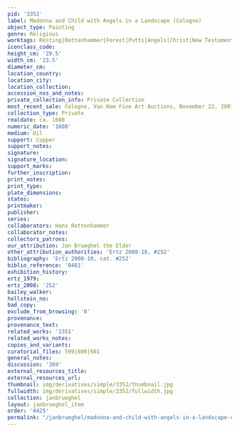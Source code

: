 ```yaml
---
pid: '3352'
label: Madonna and Child with Angels in a Landscape (Cologne)
object_type: Painting
genre: Religious
worktags: Resting|Rottenhammer|Forest|Putti|Angels|Christ|New Testament|Virgin Mary
iconclass_code:
height_cm: '29.5'
width_cm: '23.5'
diameter_cm:
location_country:
location_city:
location_collection:
accession_nos_and_notes:
private_collection_info: Private Collection
most_recent_sale: Cologne, Van Ham Fine Art Auctions, November 22, 2001
collection_type: Private
realdate: ca. 1608
numeric_date: '1608'
medium: Oil
support: Copper
support_notes:
signature:
signature_location:
support_marks:
further_inscription:
print_notes:
print_type:
plate_dimensions:
states:
printmaker:
publisher:
series:
collaborators: Hans Rottenhammer
collaborator_notes:
collectors_patrons:
our_attribution: Jan Brueghel the Elder
other_attribution_authorities: 'Ertz 2008-10, #252'
bibliography: 'Ertz 2008-10, cat. #252'
biblio_reference: '8481'
exhibition_history:
ertz_1979:
ertz_2008: '252'
bailey_walker:
hollstein_no:
bad_copy:
exclude_from_browsing: '0'
provenance:
provenance_text:
related_works: '3351'
related_works_notes:
copies_and_variants:
curatorial_files: 599|600|601
general_notes:
discussion: '369'
external_resources_title:
external_resources_url:
thumbnail: img/derivatives/simple/3352/thumbnail.jpg
fullwidth: img/derivatives/simple/3352/fullwidth.jpg
collection: janbrueghel
layout: janbrueghel_item
order: '0425'
permalink: "/janbrueghel/madonna-and-child-with-angels-in-a-landscape-cologne"
---
```

